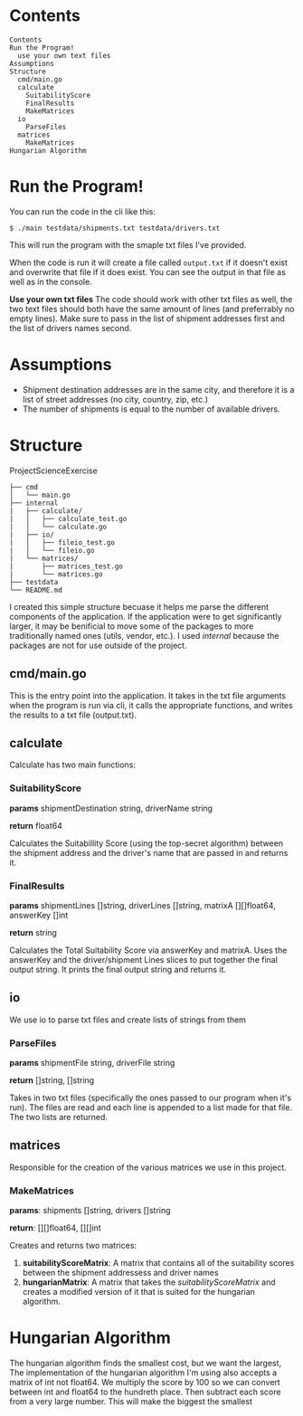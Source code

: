 # Contents
```
Contents
Run the Program!
  use your own text files
Assumptions
Structure
  cmd/main.go
  calculate
    SuitabilityScore
    FinalResults
    MakeMatrices
  io
    ParseFiles
  matrices
    MakeMatrices
Hungarian Algorithm
```

# Run the Program!
You can run the code in the cli like this:
```
$ ./main testdata/shipments.txt testdata/drivers.txt
```
This will run the program with the smaple txt files I've provided.

When the code is run it will create a file called `output.txt` if it doesn't
exist and overwrite that file if it does exist. You can see the output in that
file as well as in the console.

**Use your own txt files**
The code should work with other txt files as well, the two text files should
both have the same amount of lines (and preferrably no empty lines). 
Make sure to pass in the list of shipment addresses first and the list of
drivers names second.

# Assumptions
- Shipment destination addresses are in the same city, and therefore it is a 
  list of street addresses (no city, country, zip, etc.)
- The number of shipments is equal to the number of available drivers.

# Structure
ProjectScienceExercise
```
├── cmd
│   └── main.go
├── internal
|   ├── calculate/
|   │   ├── calculate_test.go
|   │   └── calculate.go
|   ├── io/
|   │   ├── fileio_test.go
|   │   └── fileio.go
|   └── matrices/
|       ├── matrices_test.go
|       └── matrices.go
├── testdata
└── README.md
```
I created this simple structure becuase it helps me parse the different 
components of the application. If the application were to get significantly
larger, it may be benificial to move some of the packages to more traditionally
named ones (utils, vendor, etc.). I used *internal* because the packages are not
for use outside of the project.

## cmd/main.go
This is the entry point into the application. It takes in the txt file arguments
when the program is run via cli, it calls the appropriate functions, and writes
the results to a txt file (output.txt).

## calculate
Calculate has two main functions:

### SuitabilityScore

**params** shipmentDestination string, driverName string

**return** float64

Calculates the Suitabillity Score (using the top-secret algorithm) between
the shipment address and the driver's name that are passed in and returns it.

### FinalResults

**params** shipmentLines []string, driverLines []string, matrixA [][]float64, answerKey []int

**return** string

Calculates the Total Suitability Score via answerKey and matrixA. Uses the
answerKey and the driver/shipment Lines slices to put together the final output
string. It prints the final output string and returns it.

## io
We use io to parse txt files and create lists of strings from them

### ParseFiles

**params** shipmentFile string, driverFile string

**return** []string, []string


Takes in two txt files (specifically the ones passed to our program when it's
run). The files are read and each line is appended to a list made for that file.
The two lists are returned.

## matrices
Responsible for the creation of the various matrices we use in this project.

### MakeMatrices

**params**: shipments []string, drivers []string

**return**: [][]float64, [][]int

Creates and returns two matrices:
  1. **suitabilityScoreMatrix**: A matrix that contains all of the suitability 
    scores between the shipment addressess and driver names
  2. **hungarianMatrix**: A matrix that takes the *suitabilityScoreMatrix* and
    creates a modified version of it that is suited for the hungarian algorithm.

# Hungarian Algorithm
The hungarian algorithm finds the smallest cost, but we want the largest,
The implementation of the hungarian algorithm I'm using also accepts a
matrix of int not float64. We multiply the score by 100 so we can convert
between int and float64 to the hundreth place. Then subtract each score from
a very large number. This will make the biggest the smallest 